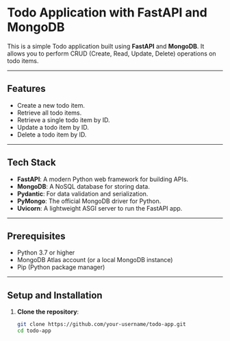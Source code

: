 # Todo Application with FastAPI and MongoDB

This is a simple Todo application built using **FastAPI** and **MongoDB**. It allows you to perform CRUD (Create, Read, Update, Delete) operations on todo items.

---

## **Features**
- Create a new todo item.
- Retrieve all todo items.
- Retrieve a single todo item by ID.
- Update a todo item by ID.
- Delete a todo item by ID.

---

## **Tech Stack**
- **FastAPI**: A modern Python web framework for building APIs.
- **MongoDB**: A NoSQL database for storing data.
- **Pydantic**: For data validation and serialization.
- **PyMongo**: The official MongoDB driver for Python.
- **Uvicorn**: A lightweight ASGI server to run the FastAPI app.

---

## **Prerequisites**
- Python 3.7 or higher
- MongoDB Atlas account (or a local MongoDB instance)
- Pip (Python package manager)

---

## **Setup and Installation**

1. **Clone the repository**:
   ```bash
   git clone https://github.com/your-username/todo-app.git
   cd todo-app